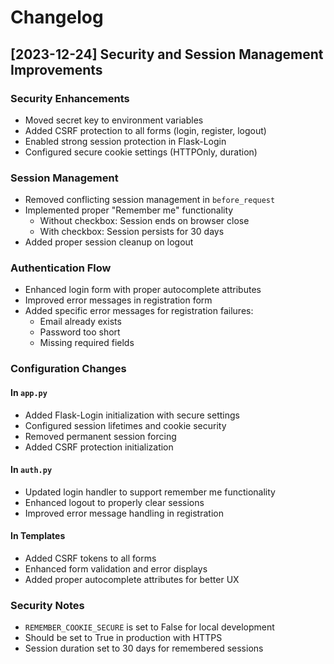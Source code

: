 # Changelog

## [2023-12-24] Security and Session Management Improvements

### Security Enhancements
- Moved secret key to environment variables
- Added CSRF protection to all forms (login, register, logout)
- Enabled strong session protection in Flask-Login
- Configured secure cookie settings (HTTPOnly, duration)

### Session Management
- Removed conflicting session management in `before_request`
- Implemented proper "Remember me" functionality
  - Without checkbox: Session ends on browser close
  - With checkbox: Session persists for 30 days
- Added proper session cleanup on logout

### Authentication Flow
- Enhanced login form with proper autocomplete attributes
- Improved error messages in registration form
- Added specific error messages for registration failures:
  - Email already exists
  - Password too short
  - Missing required fields

### Configuration Changes
#### In `app.py`
- Added Flask-Login initialization with secure settings
- Configured session lifetimes and cookie security
- Removed permanent session forcing
- Added CSRF protection initialization

#### In `auth.py`
- Updated login handler to support remember me functionality
- Enhanced logout to properly clear sessions
- Improved error message handling in registration

#### In Templates
- Added CSRF tokens to all forms
- Enhanced form validation and error displays
- Added proper autocomplete attributes for better UX

### Security Notes
- `REMEMBER_COOKIE_SECURE` is set to False for local development
- Should be set to True in production with HTTPS
- Session duration set to 30 days for remembered sessions 